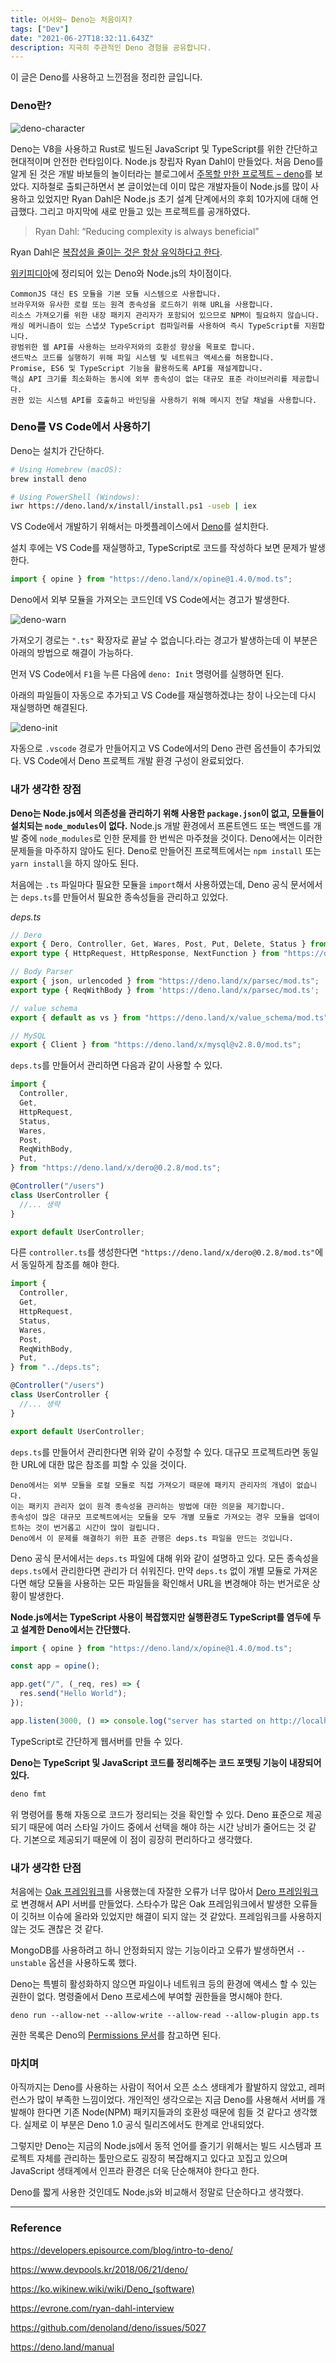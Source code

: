 ```yaml
---
title: 어서와~ Deno는 처음이지?
tags: ["Dev"]
date: "2021-06-27T18:32:11.643Z"
description: 지극히 주관적인 Deno 경험을 공유합니다.
---
```


이 글은 Deno를 사용하고 느낀점을 정리한 글입니다.

### Deno란?

![deno-character](./deno-character.png)

Deno는 V8을 사용하고 Rust로 빌드된 JavaScript 및 TypeScript를 위한 간단하고 현대적이며 안전한 런타임이다. Node.js 창립자 Ryan Dahl이 만들었다. 처음 Deno를 알게 된 것은 개발 바보들의 놀이터라는 블로그에서 [주목할 만한 프로젝트 – deno](https://www.devpools.kr/2018/06/21/deno/)를 보았다. 지하철로 출퇴근하면서 본 글이었는데 이미 많은 개발자들이 Node.js를 많이 사용하고 있었지만 Ryan Dahl은 Node.js 초기 설계 단계에서의 후회 10가지에 대해 언급했다. 그리고 마지막에 새로 만들고 있는 프로젝트를 공개하였다.

> Ryan Dahl: “Reducing complexity is always beneficial”

Ryan Dahl은 [복잡성을 줄이는 것은 항상 유익하다고 한다](https://evrone.com/ryan-dahl-interview).

[위키피디아](https://ko.wikinew.wiki/wiki/Deno_(software))에 정리되어 있는 Deno와 Node.js의 차이점이다.

```
CommonJS 대신 ES 모듈을 기본 모듈 시스템으로 사용합니다.
브라우저와 유사한 로컬 또는 원격 종속성을 로드하기 위해 URL을 사용합니다.
리소스 가져오기를 위한 내장 패키지 관리자가 포함되어 있으므로 NPM이 필요하지 않습니다.
캐싱 메커니즘이 있는 스냅샷 TypeScript 컴파일러를 사용하여 즉시 TypeScript를 지원합니다.
광범위한 웹 API를 사용하는 브라우저와의 호환성 향상을 목표로 합니다.
샌드박스 코드를 실행하기 위해 파일 시스템 및 네트워크 액세스를 허용합니다.
Promise, ES6 및 TypeScript 기능을 활용하도록 API를 재설계합니다.
핵심 API 크기를 최소화하는 동시에 외부 종속성이 없는 대규모 표준 라이브러리를 제공합니다.
권한 있는 시스템 API를 호출하고 바인딩을 사용하기 위해 메시지 전달 채널을 사용합니다.
```

### Deno를 VS Code에서 사용하기

Deno는 설치가 간단하다.

```sh
# Using Homebrew (macOS):
brew install deno

# Using PowerShell (Windows):
iwr https://deno.land/x/install/install.ps1 -useb | iex
```

VS Code에서 개발하기 위해서는 마켓플레이스에서 [Deno](https://marketplace.visualstudio.com/items?itemName=denoland.vscode-deno)를 설치한다.

설치 후에는 VS Code를 재실행하고, TypeScript로 코드를 작성하다 보면 문제가 발생한다.

```ts
import { opine } from "https://deno.land/x/opine@1.4.0/mod.ts";
```

Deno에서 외부 모듈을 가져오는 코드인데 VS Code에서는 경고가 발생한다.


![deno-warn](./deno-warn.png)

가져오기 경로는 `".ts"` 확장자로 끝날 수 없습니다.라는 경고가 발생하는데 이 부분은 아래의 방법으로 해결이 가능하다.

먼저 VS Code에서 `F1`을 누른 다음에 `deno: Init` 명령어를 실행하면 된다.

아래의 파일들이 자동으로 추가되고 VS Code를 재실행하겠냐는 창이 나오는데 다시 재실행하면 해결된다.

![deno-init](./deno-init.png)

자동으로 `.vscode` 경로가 만들어지고 VS Code에서의 Deno 관련 옵션들이 추가되었다. VS Code에서 Deno 프로젝트 개발 환경 구성이 완료되었다.

### 내가 생각한 장점

**Deno는 Node.js에서 의존성을 관리하기 위해 사용한 `package.json`이 없고, 모듈들이 설치되는 `node_modules`이 없다.** Node.js 개발 환경에서 프론트엔드 또는 백엔드를 개발 중에 `node_modules`로 인한 문제를 한 번씩은 마주쳤을 것이다. Deno에서는 이러한 문제들을 마주하지 않아도 된다. Deno로 만들어진 프로젝트에서는 `npm install` 또는 `yarn install`을 하지 않아도 된다.

처음에는 `.ts` 파일마다 필요한 모듈을 `import`해서 사용하였는데, Deno 공식 문서에서는 `deps.ts`를 만들어서 필요한 종속성들을 관리하고 있었다.

*deps.ts*

```typescript
// Dero
export { Dero, Controller, Get, Wares, Post, Put, Delete, Status } from "https://deno.land/x/dero@0.2.8/mod.ts";
export type { HttpRequest, HttpResponse, NextFunction } from "https://deno.land/x/dero@0.2.8/mod.ts";

// Body Parser
export { json, urlencoded } from "https://deno.land/x/parsec/mod.ts";
export type { ReqWithBody } from 'https://deno.land/x/parsec/mod.ts';

// value schema
export { default as vs } from "https://deno.land/x/value_schema/mod.ts";

// MySQL
export { Client } from "https://deno.land/x/mysql@v2.8.0/mod.ts";
```

`deps.ts`를 만들어서 관리하면 다음과 같이 사용할 수 있다.

```typescript
import { 
  Controller, 
  Get,
  HttpRequest,
  Status,
  Wares,
  Post,
  ReqWithBody,
  Put,
} from "https://deno.land/x/dero@0.2.8/mod.ts";

@Controller("/users")
class UserController {
  //... 생략
}

export default UserController;
```

다른 `controller.ts`를 생성한다면 `"https://deno.land/x/dero@0.2.8/mod.ts"`에서 동일하게 참조를 해야 한다.

```typescript
import { 
  Controller, 
  Get,
  HttpRequest,
  Status,
  Wares,
  Post,
  ReqWithBody,
  Put,
} from "../deps.ts";

@Controller("/users")
class UserController {
  //... 생략
}

export default UserController;
```

`deps.ts`를 만들어서 관리한다면 위와 같이 수정할 수 있다. 대규모 프로젝트라면 동일한 URL에 대한 많은 참조를 피할 수 있을 것이다.

```
Deno에서는 외부 모듈을 로컬 모듈로 직접 가져오기 때문에 패키지 관리자의 개념이 없습니다.
이는 패키지 관리자 없이 원격 종속성을 관리하는 방법에 대한 의문을 제기합니다.
종속성이 많은 대규모 프로젝트에서는 모듈을 모두 개별 모듈로 가져오는 경우 모듈을 업데이트하는 것이 번거롭고 시간이 많이 걸립니다.
Deno에서 이 문제를 해결하기 위한 표준 관행은 deps.ts 파일을 만드는 것입니다.
```

Deno 공식 문서에서는 `deps.ts` 파일에 대해 위와 같이 설명하고 있다. 모든 종속성을 `deps.ts`에서 관리한다면 관리가 더 쉬워진다. 만약 `deps.ts` 없이 개별 모듈로 가져온다면 해당 모듈을 사용하는 모든 파일들을 확인해서 URL을 변경해야 하는 번거로운 상황이 발생한다.

**Node.js에서는 TypeScript 사용이 복잡했지만 실행환경도 TypeScript를 염두에 두고 설계한 Deno에서는 간단했다.**

```typescript
import { opine } from "https://deno.land/x/opine@1.4.0/mod.ts";

const app = opine();

app.get("/", (_req, res) => {
  res.send("Hello World");
});

app.listen(3000, () => console.log("server has started on http://localhost:3000 🚀"));
```

TypeScript로 간단하게 웹서버를 만들 수 있다.

**Deno는 TypeScript 및 JavaScript 코드를 정리해주는 코드 포맷팅 기능이 내장되어 있다.**

```sh
deno fmt
```

위 명령어를 통해 자동으로 코드가 정리되는 것을 확인할 수 있다. Deno 표준으로 제공되기 때문에 여러 스타일 가이드 중에서 선택을 해야 하는 시간 낭비가 줄어드는 것 같다. 기본으로 제공되기 때문에 이 점이 굉장히 편리하다고 생각했다.

### 내가 생각한 단점

처음에는 [Oak 프레임워크](https://github.com/oakserver/oak)를 사용했는데 자잘한 오류가 너무 많아서 [Dero 프레임워크](https://github.com/herudi/dero)로 변경해서 API 서버를 만들었다. 스타수가 많은 Oak 프레임워크에서 발생한 오류들이 깃허브 이슈에 올라와 있었지만 해결이 되지 않는 것 같았다. 프레임워크를 사용하지 않는 것도 괜찮은 것 같다.

MongoDB를 사용하려고 하니 안정화되지 않는 기능이라고 오류가 발생하면서 `--unstable` 옵션을 사용하도록 했다.

Deno는 특별히 활성화하지 않으면 파일이나 네트워크 등의 환경에 액세스 할 수 있는 권한이 없다. 명령줄에서 Deno 프로세스에 부여할 권한들을 명시해야 한다.

```
deno run --allow-net --allow-write --allow-read --allow-plugin app.ts
```

권한 목록은 Deno의 [Permissions 문서](https://deno.land/manual/getting_started/permissions)를 참고하면 된다.

### 마치며

아직까지는 Deno를 사용하는 사람이 적어서 오픈 소스 생태계가 활발하지 않았고, 레퍼런스가 많이 부족한 느낌이었다. 개인적인 생각으로는 지금 Deno를 사용해서 서버를 개발해야 한다면 기존 Node(NPM) 패키지들과의 호환성 때문에 힘들 것 같다고 생각했다. 실제로 이 부분은 Deno 1.0 공식 릴리즈에서도 한계로 안내되었다.

그렇지만 Deno는 지금의 Node.js에서 동적 언어를 즐기기 위해서는 빌드 시스템과 프로젝트 자체를 관리하는 툴만으로도 굉장히 복잡해지고 있다고 꼬집고 있으며 JavaScript 생태계에서 인프라 환경은 더욱 단순해져야 한다고 한다.

Deno를 짧게 사용한 것인데도 Node.js와 비교해서 정말로 단순하다고 생각했다.

---
### Reference

https://developers.episource.com/blog/intro-to-deno/

https://www.devpools.kr/2018/06/21/deno/

https://ko.wikinew.wiki/wiki/Deno_(software)

https://evrone.com/ryan-dahl-interview

https://github.com/denoland/deno/issues/5027

https://deno.land/manual